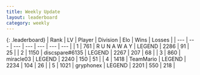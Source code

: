 ```yaml
---
title: Weekly Update
layout: leaderboard
category: weekly
---
```


{: .leaderboard}
| Rank | LV | Player | Division | Elo | Wins | Losses |
| --- | --- | --- | --- | --- | --- | --- |
| <span data-change="0">1</span> | 761 | <span title="ID: 66144">R U N A W A Y</span> | LEGEND | <span data-change="55">2286</span> | <span data-change="11">91</span> | <span data-change="0">25</span> |
| <span data-change="10">2</span> | 1150 | <span title="ID: 203132">discspare#6135</span> | LEGEND | <span data-change="157">2267</span> | <span data-change="82">207</span> | <span data-change="19">68</span> |
| <span data-change="1">3</span> | 860 | <span title="ID: 416373">miracle03</span> | LEGEND | <span data-change="38">2240</span> | <span data-change="27">150</span> | <span data-change="8">51</span> |
| <span data-change="-1">4</span> | 1418 | <span title="ID: 164871">TeamMario</span> | LEGEND | <span data-change="31">2234</span> | <span data-change="16">104</span> | <span data-change="3">26</span> |
| <span data-change="-3">5</span> | 1021 | <span title="ID: 315148">gryphonex</span> | LEGEND | <span data-change="-30">2201</span> | <span data-change="96">550</span> | <span data-change="40">218</span> |